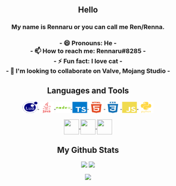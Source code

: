 <!-- ### Hi there 👋 -->

<!--
**NotRennaru/NotRennaru** is a ✨ _special_ ✨ repository because its `README.md` (this file) appears on your GitHub profile.

Here are some ideas to get you started:

- 🔭 I’m currently working on ...
- 🌱 I’m currently learning ...
- 👯 I’m looking to collaborate on ...
- 🤔 I’m looking for help with ...
- 💬 Ask me about ...
- 📫 How to reach me: ...
- 😄 Pronouns: ...
- ⚡ Fun fact: ...
-->


<h2 align="center">
  Hello
</h2>

<h3 align="center">
  My name is Rennaru or you can call me Ren/Renna.
</h2>

<h3 align="center">
- 😄 Pronouns: He - <br>
<!-- - 🌱 I’m currently learning <br> -->
- 📫 How to reach me: Rennaru#8285 - <br>
- ⚡ Fun fact: I love cat - <br>
- 👯 I'm looking to collaborate on Valve, Mojang Studio - <br> 
</h3>

<h2 align="center">
  Languages and Tools
</h2>

<p align="center">
  <a href="https://www.lua.org" target="blank">
    <img align="center" src="https://github.com/devicons/devicon/blob/master/icons/lua/lua-plain-wordmark.svg" alt="" height="30" width="40" />
  </a>
  <a href="https://en.wikipedia.org/wiki/Java_(programming_language)" target="blank">
    <img align="center" src="https://github.com/devicons/devicon/blob/master/icons/java/java-plain-wordmark.svg" alt="" height="30" width="40" />
  </a>
  <a href="https://nodejs.org/en/" target="blank">
    <img align="center" src="https://github.com/devicons/devicon/blob/master/icons/nodejs/nodejs-plain-wordmark.svg" alt="" height="30" width="40" />
  </a>
  <a href="https://www.typescriptlang.org/" target="blank">
    <img align="center" src="https://github.com/devicons/devicon/blob/master/icons/typescript/typescript-plain.svg" alt="" height="30" width="40" />
  </a>
  <a href="https://en.wikipedia.org/wiki/HTML" target="blank">
    <img align="center" src="https://github.com/devicons/devicon/blob/master/icons/html5/html5-plain-wordmark.svg" alt="" height="30" width="40" />
  </a>
  <a href="https://en.wikipedia.org/wiki/CSS" target="blank">
    <img align="center" src="https://github.com/devicons/devicon/blob/master/icons/css3/css3-plain-wordmark.svg" alt="" height="30" width="40" />
  </a>
  <a href="https://en.wikipedia.org/wiki/JavaScript" target="blank">
    <img align="center" src="https://github.com/devicons/devicon/blob/master/icons/javascript/javascript-plain.svg" alt="" height="30" width="40" />
  </a>
  <a href="hhttp://python.org/" target="blank">
    <img align="center" src="https://github.com/devicons/devicon/blob/master/icons/python/python-plain-wordmark.svg" alt="" height="30" width="40" />
  </a>
  <br><br> 
  <a href="https://www.jetbrains.com/idea/" target="blank">
    <img align="center" src="https://resources.jetbrains.com/storage/products/company/brand/logos/IntelliJ_IDEA_icon.svg?_ga=2.202977809.103519498.1650170728-1390139366.1650170728&_gl=1*idjbac*_ga*MTM5MDEzOTM2Ni4xNjUwMTcwNzI4*_ga_V0XZL7QHEB*MTY1MDE3MDcyNy4xLjEuMTY1MDE3MDc2MC4w" alt="" height="40" width="40" />
  </a>
  <a href="http://vscodium.github.io/" target="blank">
    <img align="center" src="https://github.com/VSCodium/vscodium.github.io/blob/master/img/code.png" alt="" height="40" width="40" />
  </a>
  <a href="https://www.github.com/neovim/neovim" target="blank">
    <img align="center" src="https://avatars.githubusercontent.com/u/6471485?s=200&v=4" alt="" height="40" width="40" />
  </a>
</p>

<h2 align="center">
  My Github Stats
<!--   <img src="https://c.tenor.com/PN7Bccnho5wAAAAi/penguin-hi.gif" width="50"> -->
</h2>

<!-- tokyonight / nord -->
<p align = "center">
 <img src="https://github-readme-stats.vercel.app/api/top-langs/?username=NotRennaru&layout=compact&theme=nord">
 <img src="https://github-readme-stats.vercel.app/api?username=NotRennaru&show_icons=true&theme=nord&line_height=27">
</p> 

<p align = "center">
 <img src="https://github-readme-streak-stats.herokuapp.com?user=NotRennaru&theme=nord&date_format=j%20M%5B%20Y%5D">
</p> 
